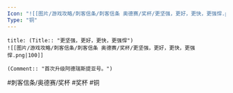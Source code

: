 ```yaml
---
Icon: "![[图片/游戏攻略/刺客信条/刺客信条 奥德赛/奖杯/更坚强，更好，更快，更强悍.png|30]]"
Type: "铜"
---
```

```ad-common-bronze-trophy
title: (Title:: "更坚强，更好，更快，更强悍")
![[图片/游戏攻略/刺客信条/刺客信条 奥德赛/奖杯/更坚强，更好，更快，更强悍.png|100]]

(Comment:: "首次升级阿德瑞斯提亚号。")
```

#刺客信条/奥德赛/奖杯 #奖杯 #铜
